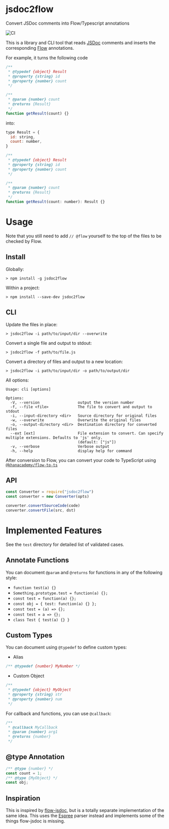 # jsdoc2flow

Convert JSDoc comments into Flow/Typescript annotations

![CI](https://github.com/dannysu/jsdoc2flow/workflows/CI/badge.svg)

This is a library and CLI tool that reads [JSDoc](http://usejsdoc.org) comments and inserts the corresponding [Flow](https://flowtype.org/) annotations.

For example, it turns the following code

```javascript
/**
 * @typedef {object} Result
 * @property {string} id
 * @property {number} count
 */

/**
 * @param {number} count
 * @returns {Result}
 */
function getResult(count) {}
```

into:

```javascript
type Result = {
  id: string,
  count: number,
}

/**
 * @typedef {object} Result
 * @property {string} id
 * @property {number} count
 */

/**
 * @param {number} count
 * @returns {Result}
 */
function getResult(count: number): Result {}
```

# Usage

Note that you still need to add `// @flow` yourself to the top of the files to be checked by Flow.

## Install

Globally:

```
> npm install -g jsdoc2flow
```

Within a project:

```
> npm install --save-dev jsdoc2flow
```

## CLI

Update the files in place:

```
> jsdoc2flow -i path/to/input/dir --overwrite
```

Convert a single file and output to stdout:

```
> jsdoc2flow -f path/to/file.js
```

Convert a directory of files and output to a new location:

```
> jsdoc2flow -i path/to/input/dir -o path/to/output/dir
```

All options:

```
Usage: cli [options]

Options:
  -V, --version                 output the version number
  -f, --file <file>             The file to convert and output to stdout
  -i, --input-directory <dir>   Source directory for original files
  -w, --overwrite               Overwrite the original files
  -o, --output-directory <dir>  Destination directory for converted files
  --ext [ext]                   File extension to convert. Can specify multiple extensions. Defaults to 'js' only.
                                (default: ["js"])
  -v, --verbose                 Verbose output
  -h, --help                    display help for command
```

After conversion to Flow, you can convert your code to TypeScript using [`@khanacademy/flow-to-ts`](https://www.npmjs.com/package/@khanacademy/flow-to-ts)

## API

```js
const Converter = require("jsdoc2flow")
const converter = new Converter(opts)

converter.convertSourceCode(code)
converter.convertFile(src, dst)
```

# Implemented Features

See the `test` directory for detailed list of validated cases.

## Annotate Functions

You can document `@param` and `@returns` for functions in any of the following style:

- `function test(a) {}`
- `Something.prototype.test = function(a) {};`
- `const test = function(a) {};`
- `const obj = { test: function(a) {} };`
- `const test = (a) => {};`
- `const test = a => {};`
- `class Test { test(a) {} }`

## Custom Types

You can document using `@typedef` to define custom types:

- Alias

```js
/** @typedef {number} MyNumber */
```

- Custom Object

```js
/**
 * @typedef {object} MyObject
 * @property {string} str
 * @property {number} num
 */
```

For callback and functions, you can use `@callback`:

```js
/**
 * @callback MyCallback
 * @param {number} arg1
 * @returns {number}
 */
```

## @type Annotation

```js
/** @type {number} */
const count = 1;
/** @type {MyObject} */
const obj;
```

## Inspiration

This is inspired by [flow-jsdoc](https://github.com/Kegsay/flow-jsdoc), but is a totally separate implementation of the same idea. This uses the [Espree](https://github.com/eslint/espree) parser instead and implements some of the things flow-jsdoc is missing.
